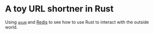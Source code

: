 # A toy URL shortner in Rust

Using [`axum`](https://github.com/tokio-rs/axum) and [Redis](https://redis.io) to see how to use Rust to interact with the outside world.